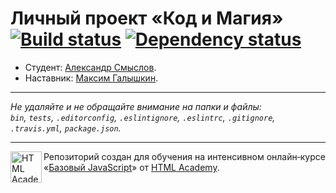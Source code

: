 # Личный проект «Код и Магия» [![Build status][travis-image]][travis-url] [![Dependency status][dependency-image]][dependency-url]

* Студент: [Александр Смыслов](https://up.htmlacademy.ru/javascript/7/user/7225).
* Наставник: [Максим Галышкин](https://htmlacademy.ru/profile/id276787).

---

_Не удаляйте и не обращайте внимание на папки и файлы:_<br>
_`bin`, `tests`, `.editorconfig`, `.eslintignore`, `.eslintrc`, `.gitignore`, `.travis.yml`, `package.json`._

---

<a href="https://htmlacademy.ru/intensive/javascript"><img align="left" width="50" height="50" title="HTML Academy" src="https://up.htmlacademy.ru/static/img/intensive/javascript/logo-for-github.svg"></a>

Репозиторий создан для обучения на интенсивном онлайн‑курсе «[Базовый JavaScript](https://htmlacademy.ru/intensive/javascript)» от [HTML Academy](https://htmlacademy.ru).

[travis-image]: https://travis-ci.org/htmlacademy-javascript/7225-code-and-magick.svg?branch=master
[travis-url]: https://travis-ci.org/htmlacademy-javascript/7225-code-and-magick
[dependency-image]: https://david-dm.org/htmlacademy-javascript/7225-code-and-magick.svg?style=flat-square
[dependency-url]: https://david-dm.org/htmlacademy-javascript/7225-code-and-magick
